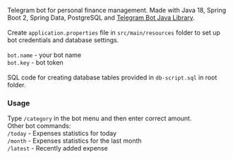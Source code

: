 Telegram bot for personal finance management. Made with Java 18, Spring Boot 2,
Spring Data, PostgreSQL and [Telegram Bot Java Library](https://github.com/rubenlagus/TelegramBots).<br><br>
Create <code>application.properties</code> file in <code>src/main/resources</code>
folder to set up bot credentials and database settings.<br><br>
<code>bot.name</code> - your bot name<br>
<code>bot.key</code> - bot token<br><br>
SQL code for creating database tables provided in <code>db-script.sql</code>
in root folder.
### Usage
Type <code>/category</code> in the bot menu and then enter correct amount.<br>
Other bot commands:<br>
<code>/today</code> - Expenses statistics for today<br>
<code>/month</code> - Expenses statistics for the last month<br>
<code>/latest</code> - Recently added expense<br>